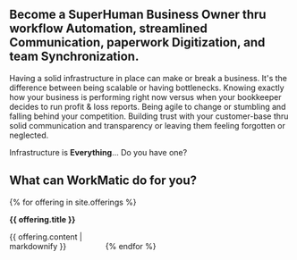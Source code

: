 <head>
  <link href="assets/css/all.css" rel="stylesheet"> <!--load all styles -->
</head>

## Become a SuperHuman Business Owner thru workflow Automation, streamlined Communication, paperwork Digitization, and team Synchronization.   

Having a solid infrastructure in place can make or break a business. It's the difference between being scalable or having bottlenecks. Knowing exactly how your business is performing right now versus when your bookkeeper decides to run profit & loss reports. Being agile to change or stumbling and falling behind your competition. Building trust with your customer-base thru solid communication and transparency or leaving them feeling forgotten or neglected.

Infrastructure is **Everything**... Do you have one?

## What can WorkMatic do for you?

{% for offering in site.offerings %}
  <div style="display: inline-block;
    width: 33.3%;"><i class="fas fa-{{ offering.icon }}  fa-10x"></i>
  <b>{{ offering.title }}</b>
  <p>{{ offering.content | markdownify }}</p>
  </div>
{% endfor %}
